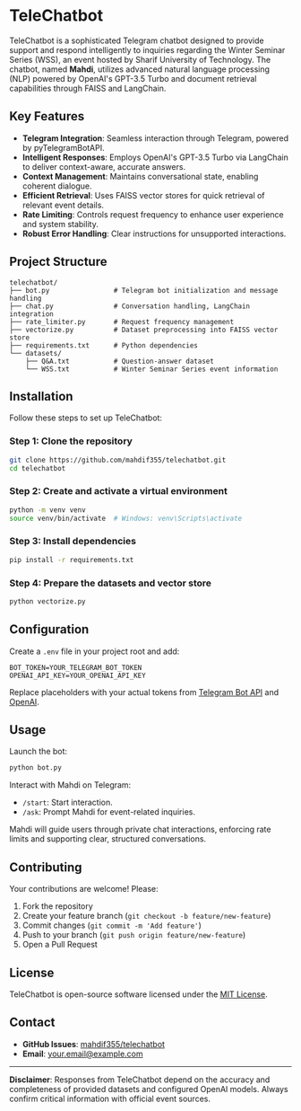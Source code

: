 # TeleChatbot

TeleChatbot is a sophisticated Telegram chatbot designed to provide support and respond intelligently to inquiries regarding the Winter Seminar Series (WSS), an event hosted by Sharif University of Technology. The chatbot, named **Mahdi**, utilizes advanced natural language processing (NLP) powered by OpenAI's GPT-3.5 Turbo and document retrieval capabilities through FAISS and LangChain.

## Key Features

- **Telegram Integration**: Seamless interaction through Telegram, powered by pyTelegramBotAPI.
- **Intelligent Responses**: Employs OpenAI's GPT-3.5 Turbo via LangChain to deliver context-aware, accurate answers.
- **Context Management**: Maintains conversational state, enabling coherent dialogue.
- **Efficient Retrieval**: Uses FAISS vector stores for quick retrieval of relevant event details.
- **Rate Limiting**: Controls request frequency to enhance user experience and system stability.
- **Robust Error Handling**: Clear instructions for unsupported interactions.

## Project Structure

```
telechatbot/
├── bot.py                # Telegram bot initialization and message handling
├── chat.py               # Conversation handling, LangChain integration
├── rate_limiter.py       # Request frequency management
├── vectorize.py          # Dataset preprocessing into FAISS vector store
├── requirements.txt      # Python dependencies
└── datasets/
    ├── Q&A.txt           # Question-answer dataset
    └── WSS.txt           # Winter Seminar Series event information
```

## Installation

Follow these steps to set up TeleChatbot:

### Step 1: Clone the repository

```bash
git clone https://github.com/mahdif355/telechatbot.git
cd telechatbot
```

### Step 2: Create and activate a virtual environment

```bash
python -m venv venv
source venv/bin/activate  # Windows: venv\Scripts\activate
```

### Step 3: Install dependencies

```bash
pip install -r requirements.txt
```

### Step 4: Prepare the datasets and vector store

```bash
python vectorize.py
```

## Configuration

Create a `.env` file in your project root and add:

```dotenv
BOT_TOKEN=YOUR_TELEGRAM_BOT_TOKEN
OPENAI_API_KEY=YOUR_OPENAI_API_KEY
```

Replace placeholders with your actual tokens from [Telegram Bot API](https://core.telegram.org/bots#3-how-do-i-create-a-bot) and [OpenAI](https://platform.openai.com).

## Usage

Launch the bot:

```bash
python bot.py
```

Interact with Mahdi on Telegram:
- `/start`: Start interaction.
- `/ask`: Prompt Mahdi for event-related inquiries.

Mahdi will guide users through private chat interactions, enforcing rate limits and supporting clear, structured conversations.

## Contributing

Your contributions are welcome! Please:
1. Fork the repository
2. Create your feature branch (`git checkout -b feature/new-feature`)
3. Commit changes (`git commit -m 'Add feature'`)
4. Push to your branch (`git push origin feature/new-feature`)
5. Open a Pull Request

## License

TeleChatbot is open-source software licensed under the [MIT License](LICENSE).

## Contact

- **GitHub Issues**: [mahdif355/telechatbot](https://github.com/mahdif355/telechatbot/issues)
- **Email**: your.email@example.com

---

**Disclaimer**: Responses from TeleChatbot depend on the accuracy and completeness of provided datasets and configured OpenAI models. Always confirm critical information with official event sources.

